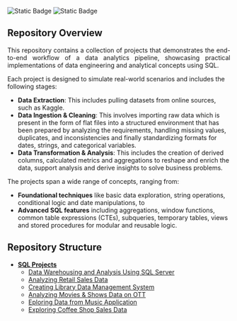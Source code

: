 ![Static Badge](https://img.shields.io/badge/DBMS-Microsoft%20SQL%20Server-CC2927?style=for-the-badge)
![Static Badge](https://img.shields.io/badge/Language-T--SQL-blue?style=for-the-badge)

## Repository Overview

<p align="justify">
This repository contains a collection of projects that demonstrates the end-to-end workflow of a data analytics pipeline, showcasing practical implementations of data engineering and analytical concepts using SQL. 

Each project is designed to simulate real-world scenarios and includes the following stages:
</p>

- __Data Extraction__: This includes pulling datasets from online sources, such as Kaggle.
- __Data Ingestion & Cleaning__: This involves importing raw data which is present in the form of flat files into a structured environment that has been prepared by analyzing the requirements, handling missing values, duplicates, and inconsistencies and finally standardizing formats for dates, strings, and categorical variables.
- __Data Transformation & Analysis__: This includes the creation of derived columns, calculated metrics and aggregations to reshape and enrich the data, support analysis and derive insights to solve business problems.

<p align="justify">
The projects span a wide range of concepts, ranging from: 
</p>

- __Foundational techniques__ like basic data exploration, string operations, conditional logic and date manipulations, to
- __Advanced SQL features__ including aggregations, window functions, common table expressions (CTEs), subqueries, temporary tables, views and stored procedures for modular and reusable logic.

## Repository Structure

- [__SQL Projects__](https://github.com/TSgthb/SQL_Projects/tree/main)
  - [Data Warehousing and Analysis Using SQL Server](http://github.com/TSgthb/SQL_Projects/tree/main/Data%20Warehousing%20%26%20Analysis%20Using%20SQL%20Server)
  - [Analyzing Retail Sales Data](https://github.com/TSgthb/SQL_Projects/tree/main/Analyzing%20Retail%20Sales%20Data)
  - [Creating Library Data Management System](https://github.com/TSgthb/SQL_Projects/tree/main/Creating%20Library%20Data%20Management%20System)
  - [Analyzing Movies & Shows Data on OTT](https://github.com/TSgthb/SQL_Projects/tree/main/Analyzing%20Movies%20%26%20Shows%20Data%20on%20OTT)
  - [Eploring Data from Music Application](https://github.com/TSgthb/SQL_Projects/tree/main/Exploring%20Data%20from%20Music%20Application)
  - [Exploring Coffee Shop Sales Data](https://github.com/TSgthb/SQL_Projects/tree/main/Exploring%20Coffee%20Shop%20Sales%20Data)
